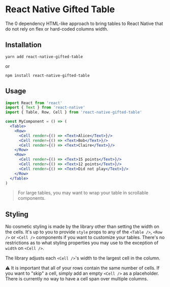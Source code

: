 # React Native Gifted Table

The 0 dependency HTML-like approach to bring tables to React Native that do not rely on flex or hard-coded columns width.

## Installation

```
yarn add react-native-gifted-table
```

or

```
npm install react-native-gifted-table
```

## Usage

```jsx
import React from 'react'
import { Text } from 'react-native'
import { Table, Row, Cell } from 'react-native-gifted-table'

const MyComponent = () => (
  <Table>
    <Row>
      <Cell render={() => <Text>Alice</Text>}/>
      <Cell render={() => <Text>Bob</Text>}/>
      <Cell render={() => <Text>Claire</Text>}/>
    </Row>
    <Row>
      <Cell render={() => <Text>15 points</Text>}/>
      <Cell render={() => <Text>12 points</Text>}/>
      <Cell render={() => <Text>Did not play</Text>}/>
    </Row>
  </Table>
)
```

> For large tables, you may want to wrap your table in scrollable components.

## Styling

No cosmetic styling is made by the library other than setting the width on the cells. It's up to you to provide `style` props to any of the `<Table />`, `<Row />` or `<Cell />` components if you want to customize your tables. There's no restrictions as to what styling properties you may use to the exception of `width` on `<Cell />`.

The library adjusts each `<Cell />`'s width to the largest cell in the column.

:warning: It is important that all of your rows contain the same number of cells. If you want to "skip" a cell, simply add an empty `<Cell />` as a placeholder. There is currently no way to have a cell span over multiple columns.



